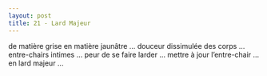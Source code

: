 ```yaml
---
layout: post
title: 21 - Lard Majeur
---
```


de matière grise en matière jaunâtre …
douceur dissimulée des corps …
entre-chairs intimes ...
peur de se faire larder …
mettre à jour l’entre-chair …
en lard majeur ...
